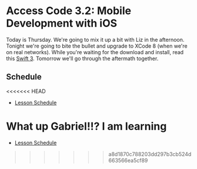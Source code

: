 # Access Code 3.2: Mobile Development with iOS

Today is Thursday. We're going to mix it up a bit with Liz in the afternoon. Tonight we're going to 
bite the bullet and upgrade to XCode 8 (when we're on real networks). While you're waiting for the
download and install, read this [Swift 3](https://www.hackingwithswift.com/swift3). Tomorrow we'll 
go through the aftermath together.

## Schedule

<<<<<<< HEAD
- [Lesson Schedule](schedule.md)

What up Gabriel!!? I am learning 
=======
- [Lesson Schedule](/schedule.md)
>>>>>>> a8d1870c788203dd297b3cb524d663566ea5cf89
